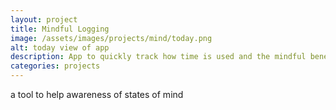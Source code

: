```yaml
---
layout: project
title: Mindful Logging
image: /assets/images/projects/mind/today.png
alt: today view of app
description: App to quickly track how time is used and the mindful benefit.
categories: projects
---
```


a tool to help awareness of states of mind